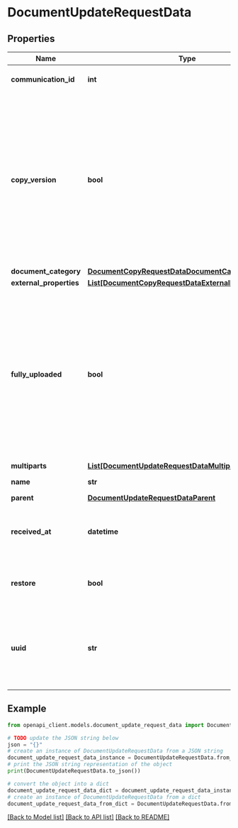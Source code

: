 # DocumentUpdateRequestData


## Properties

Name | Type | Description | Notes
------------ | ------------- | ------------- | -------------
**communication_id** | **int** | Related communication record. | [optional] 
**copy_version** | **bool** | Indicates whether to create a new version with the updated filename on rename. This is intended to handle cases where the document extension has been changed; if the document extension has not changed, no new version will be created. | [optional] 
**document_category** | [**DocumentCopyRequestDataDocumentCategory**](DocumentCopyRequestDataDocumentCategory.md) |  | [optional] 
**external_properties** | [**List[DocumentCopyRequestDataExternalPropertiesInner]**](DocumentCopyRequestDataExternalPropertiesInner.md) |  | [optional] 
**fully_uploaded** | **bool** | Indicates whether document is uploaded.  When marking the document fully uploaded, it arises errors when: * The file is not successfully uploaded. * Not all the file parts are uploaded. * The document is already marked as fully uploaded.  | [optional] 
**multiparts** | [**List[DocumentUpdateRequestDataMultipartsInner]**](DocumentUpdateRequestDataMultipartsInner.md) |  | [optional] 
**name** | **str** | Document name. | [optional] 
**parent** | [**DocumentUpdateRequestDataParent**](DocumentUpdateRequestDataParent.md) |  | [optional] 
**received_at** | **datetime** | Date and time the document was received (Expects an ISO-8601 timestamp). | [optional] 
**restore** | **bool** | Whether or not a trashed Document should be restored. | [optional] 
**uuid** | **str** | UUID associated with the document version. UUID is required to mark a document fully uploaded. | [optional] 

## Example

```python
from openapi_client.models.document_update_request_data import DocumentUpdateRequestData

# TODO update the JSON string below
json = "{}"
# create an instance of DocumentUpdateRequestData from a JSON string
document_update_request_data_instance = DocumentUpdateRequestData.from_json(json)
# print the JSON string representation of the object
print(DocumentUpdateRequestData.to_json())

# convert the object into a dict
document_update_request_data_dict = document_update_request_data_instance.to_dict()
# create an instance of DocumentUpdateRequestData from a dict
document_update_request_data_from_dict = DocumentUpdateRequestData.from_dict(document_update_request_data_dict)
```
[[Back to Model list]](../README.md#documentation-for-models) [[Back to API list]](../README.md#documentation-for-api-endpoints) [[Back to README]](../README.md)


